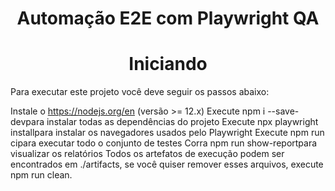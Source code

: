 

<h1 align="center"> Automação E2E com Playwright QA </h1>




<h1 align="center"> Iniciando  </h1>

Para executar este projeto você deve seguir os passos abaixo:

Instale o https://nodejs.org/en (versão >= 12.x)
Execute npm i --save-devpara instalar todas as dependências do projeto
Execute npx playwright installpara instalar os navegadores usados ​​pelo Playwright
Execute npm run cipara executar todo o conjunto de testes
Corra npm run show-reportpara visualizar os relatórios
Todos os artefatos de execução podem ser encontrados em ./artifacts, se você quiser remover esses arquivos, execute npm run clean.






